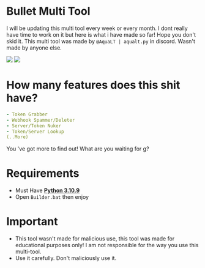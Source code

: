 # Bullet Multi Tool
I will be updating this multi tool every week or every month. I dont really have time to work on it but here is what i have made so far! Hope you don't skid it. This multi tool was made by `@AquaLT | aqualt.py` in discord. Wasn't made by anyone else.

<img src="https://cdn.discordapp.com/attachments/1181685338129834086/1184976335823716402/Untitled_design_1.png?ex=658dee36&is=657b7936&hm=c8c3986845f5ff48e40d63f0a8a703181087cce10fb5701004013570fe03f0f3&">
<img src="https://cdn.discordapp.com/attachments/1188185732175630356/1190363800059256862/image.png?ex=65a187ad&is=658f12ad&hm=1cbba2b045694a402ba8c3f5de7d9c77ae6ec98ae9b10cb9e5a08694f9214336&">

# How many features does this shit have?
```yaml
- Token Grabber
- Webhook Spammer/Deleter
- Server/Token Nuker
- Token/Server Lookup
(..More)
```
You 've got more to find out! What are you waiting for g?

# Requirements
- Must Have [**Python 3.10.9**](https://www.python.org/downloads/release/python-3109/)
- Open `Builder.bat` then enjoy

# Important
- This tool wasn't made for malicious use, this tool was made for educational purposes only! I am not responsible for the way you use this multi-tool.
- Use it carefully. Don't maliciously use it.
